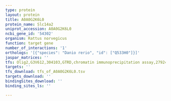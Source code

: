 ```yaml
---
type: protein
layout: protein
title: A0A0G2K6L0
protein_name: Slc14a2
uniprot_accession: A0A0G2K6L0
ncbi_gene_id: '54302'
organism: Rattus norvegicus
function: target gene
number_of_interactions: '1'
orthologs: '[{"species": "Danio rerio", "id": ["Q533H0"]}]'
jaspar_matrices: ''
tfs: Olig2,G3V612,304103,GTRD,chromatin immunoprecipitation assay,27924024%5Buid%5D,No
targets: ''
tfs_download: tfs_of_A0A0G2K6L0.tsv
targets_download: ''
bindingSites_download: ''
binding_sites_ls: ''

---
```

